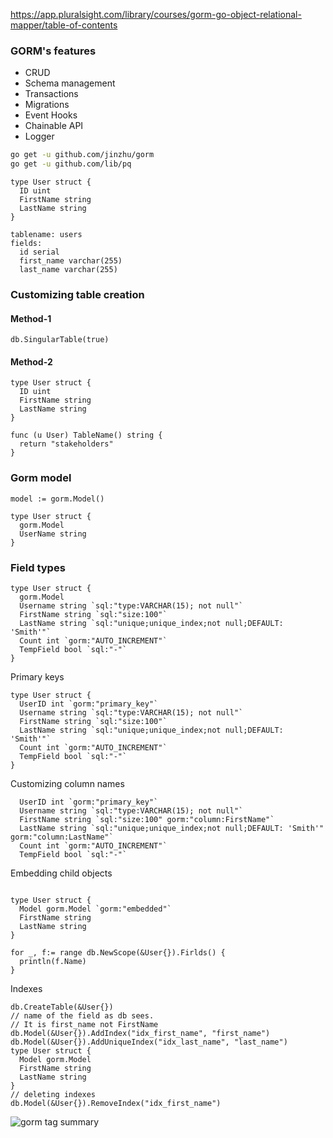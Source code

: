https://app.pluralsight.com/library/courses/gorm-go-object-relational-mapper/table-of-contents

### GORM's features

- CRUD
- Schema management
- Transactions
- Migrations
- Event Hooks
- Chainable API
- Logger

```bash
go get -u github.com/jinzhu/gorm
go get -u github.com/lib/pq
```

```golang
type User struct {
  ID uint
  FirstName string
  LastName string
}
```

```
tablename: users
fields:
  id serial
  first_name varchar(255)
  last_name varchar(255)
```

### Customizing table creation

#### Method-1

```golang
db.SingularTable(true)
```

#### Method-2

```golang
type User struct {
  ID uint
  FirstName string
  LastName string
}

func (u User) TableName() string {
  return "stakeholders"
}
```

### Gorm model

```golang
model := gorm.Model()

type User struct {
  gorm.Model
  UserName string
}
```

### Field types

```golang
type User struct {
  gorm.Model
  Username string `sql:"type:VARCHAR(15); not null"`
  FirstName string `sql:"size:100"`
  LastName string `sql:"unique;unique_index;not null;DEFAULT: 'Smith'"`
  Count int `gorm:"AUTO_INCREMENT"`
  TempField bool `sql:"-"`
}
```

Primary keys

```golang
type User struct {
  UserID int `gorm:"primary_key"`
  Username string `sql:"type:VARCHAR(15); not null"`
  FirstName string `sql:"size:100"`
  LastName string `sql:"unique;unique_index;not null;DEFAULT: 'Smith'"`
  Count int `gorm:"AUTO_INCREMENT"`
  TempField bool `sql:"-"`
}
```

Customizing column names

```golang
  UserID int `gorm:"primary_key"`
  Username string `sql:"type:VARCHAR(15); not null"`
  FirstName string `sql:"size:100" gorm:"column:FirstName"`
  LastName string `sql:"unique;unique_index;not null;DEFAULT: 'Smith'" gorm:"column:LastName"`
  Count int `gorm:"AUTO_INCREMENT"`
  TempField bool `sql:"-"`
```

Embedding child objects

```golang

type User struct {
  Model gorm.Model `gorm:"embedded"`
  FirstName string
  LastName string
}

for _, f:= range db.NewScope(&User{}).Firlds() {
  println(f.Name)
}
```

Indexes

```golang
db.CreateTable(&User{})
// name of the field as db sees.
// It is first_name not FirstName
db.Model(&User{}).AddIndex("idx_first_name", "first_name")
db.Model(&User{}).AddUniqueIndex("idx_last_name", "last_name")
type User struct {
  Model gorm.Model
  FirstName string
  LastName string
}
// deleting indexes
db.Model(&User{}).RemoveIndex("idx_first_name")
```

![gorm tag summary]("https://github.com/goutham2027/notes/blob/master/golang/learn_gorm/gorm-tag-summary.png")
